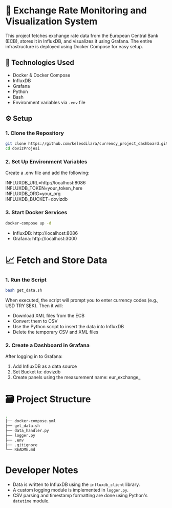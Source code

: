# 💱 Exchange Rate Monitoring and Visualization System

This project fetches exchange rate data from the European Central Bank (ECB), stores it in InfluxDB, and visualizes it using Grafana. The entire infrastructure is deployed using Docker Compose for easy setup.

## 🧰 Technologies Used

- Docker & Docker Compose  
- InfluxDB  
- Grafana  
- Python  
- Bash  
- Environment variables via `.env` file

## ⚙️ Setup

### 1. Clone the Repository

```bash
git clone https://github.com/kelesdilara/currency_project_dashboard.git
cd dovizProjesi
```
### 2. Set Up Environment Variables

Create a .env file and add the following:

INFLUXDB_URL=http://localhost:8086  
INFLUXDB_TOKEN=your_token_here  
INFLUXDB_ORG=your_org  
INFLUXDB_BUCKET=dovizdb

### 3. Start Docker Services

```bash
docker-compose up -d
```
- InfluxDB: http://localhost:8086  
- Grafana: http://localhost:3000  

# 📈 Fetch and Store Data
### 1. Run the Script
```bash
bash get_data.sh
```
When executed, the script will prompt you to enter currency codes (e.g., USD TRY SEK). Then it will:

- Download XML files from the ECB
- Convert them to CSV
- Use the Python script to insert the data into InfluxDB
- Delete the temporary CSV and XML files

### 2. Create a Dashboard in Grafana
After logging in to Grafana:
1. Add InfluxDB as a data source
2. Set Bucket to: dovizdb
3. Create panels using the measurement name: eur_exchange_<currency>

# 🗃️ Project Structure

```bash
.
├── docker-compose.yml
├── get_data.sh
├── data_handler.py
├── logger.py
├── .env
├── .gitignore
└── README.md

```
# Developer Notes

- Data is written to InfluxDB using the `influxdb_client` library.
- A custom logging module is implemented in `logger.py`.
- CSV parsing and timestamp formatting are done using Python's `datetime` module.
